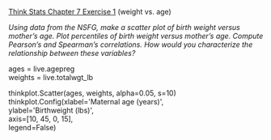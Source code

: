 [Think Stats Chapter 7 Exercise 1](http://greenteapress.com/thinkstats2/html/thinkstats2008.html#toc70) (weight vs. age)

*Using data from the NSFG, make a scatter plot of birth weight versus mother’s age. Plot percentiles of birth weight versus mother’s age. Compute Pearson’s and Spearman’s correlations. How would you characterize the relationship between these variables?*    

ages = live.agepreg  
weights = live.totalwgt_lb    

thinkplot.Scatter(ages, weights, alpha=0.05, s=10)  
thinkplot.Config(xlabel='Maternal age (years)',  
                 ylabel='Birthweight (lbs)',  
                 axis=[10, 45, 0, 15],  
                 legend=False)
